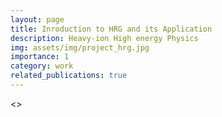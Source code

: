 ```yaml
---
layout: page
title: Inroduction to HRG and its Application
description: Heavy-ion High energy Physics
img: assets/img/project_hrg.jpg
importance: 1
category: work
related_publications: true
---
```


<>